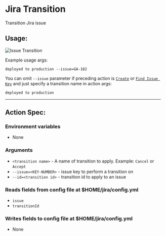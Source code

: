 # Jira Transition
Transition Jira issue

## Usage:
![Issue Transition](../../../assets/transition/example.gif?raw=true)

Example usage args:

    deployed to production --issue=GA-182

You can omit `--issue` parameter if preceding action is [`Create`](../create) or [`Find Issue Key`](../find-issue-key) and just specify a transition name in action args:

    deployed to production

----
## Action Spec:

### Environment variables
- None

### Arguments
- `<transition name>` - A name of transition to apply. Example: `Cancel` or `Accept`
- `--issue=<KEY-NUMBER>` - issue key to perform a transition on
- `--id=<transition id>` - transition id to apply to an issue

### Reads fields from config file at $HOME/jira/config.yml
- `issue`
- `transitionId`

### Writes fields to config file at $HOME/jira/config.yml
- None